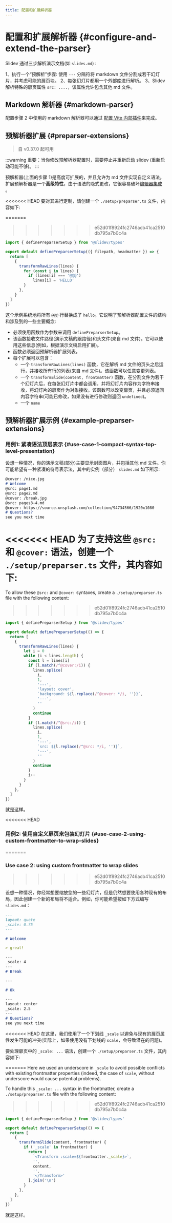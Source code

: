 ```yaml
---
title: 配置和扩展解析器
---
```


# 配置和扩展解析器 {#configure-and-extend-the-parser}

Slidev 通过三步解析演示文档(如 `slides.md`) :

1、执行一个“预解析”步骤: 使用 `---` 分隔符将 markdown 文件分割成若干幻灯片，并考虑可能的扉页块。
2、每张幻灯片都用一个外部库进行解析。
3、Slidev 解析特殊的扉页属性 `src: ....`，该属性允许包含其他 md 文件。

## Markdown 解析器 {#markdown-parser}

配置步骤 2 中使用的 markdown 解析器可以通过 [配置 Vite 内部插件](/custom/config-vite#configure-internal-plugins)来完成。

## 预解析器扩展 {#preparser-extensions}

> 自 v0.37.0 起可用

:::warning
重要：当你修改预解析器配置时，需要停止并重新启动 slidev (重新启动可能不够)。
:::

预解析器(上面的步骤 1)是高度可扩展的，并且允许为 md 文件实现自定义语法。扩展预解析器是一个**高级特性**，由于语法的隐式更改，它很容易破坏[编辑器集成](/guide/editors) 。

<<<<<<< HEAD
要对其进行定制，请创建一个 `./setup/preparser.ts` 文件，内容如下:

=======
>>>>>>> e52d01f8924fc2746acb41ca2510db795a7b0c4a
```ts
import { definePreparserSetup } from '@slidev/types'

export default definePreparserSetup(({ filepath, headmatter }) => {
  return [
    {
      transformRawLines(lines) {
        for (const i in lines) {
          if (lines[i] === '@@@')
            lines[i] = 'HELLO'
        }
      },
    }
  ]
})
```

这个示例系统地将所有 `@@@` 行替换成了 `hello`。它说明了预解析器配置文件的结构和涉及到的一些主要概念:
- 必须使用函数作为参数来调用 `definePreparserSetup`。
- 该函数接收文件路径(演示文稿的跟路径)和头文件(来自 md 文件)。它可以使用这些信息(例如，根据演示文稿启用扩展)。
- 函数必须返回预解析器扩展列表。
- 每个扩展可以包含：
  - 一个 `transformRawLines(lines)` 函数，它在解析 md 文件的页头之后运行，并接收所有行的列表(来自 md 文件)。该函数可以任意变更列表。
  - 一个 `transformSlide(content, frontmatter)` 函数，在分割文件为若干个幻灯片后，在每张幻灯片中都会调用，并将幻灯片内容作为字符串接收，将幻灯片的扉页作为对象接收。该函数可以改变扉页，并且必须返回内容字符串(可能已修改，如果没有进行修改则返回 `undefined`)。
  - 一个 `name`

## 预解析器扩展示例 {#example-preparser-extensions}

### 用例1: 紧凑语法顶层表示 {#use-case-1-compact-syntax-top-level-presentation}

设想一种情况，你的演示文稿(部分)主要显示封面图片，并包括其他 md 文件。你可能希望有一种紧凑的符号表示法，其中的实例（部分） `slides.md` 如下所示:

```md
@cover: /nice.jpg
# Welcome
@src: page1.md
@src: page2.md
@cover: /break.jpg
@src: pages3-4.md
@cover: https://source.unsplash.com/collection/94734566/1920x1080
# Questions?
see you next time
```

<<<<<<< HEAD
为了支持这些 `@src:` 和 `@cover:` 语法，创建一个 `./setup/preparser.ts` 文件，其内容如下:
=======
To allow these `@src:` and `@cover:` syntaxes, create a `./setup/preparser.ts` file with the following content:
>>>>>>> e52d01f8924fc2746acb41ca2510db795a7b0c4a

```ts
import { definePreparserSetup } from '@slidev/types'

export default definePreparserSetup(() => {
  return [
    {
      transformRawLines(lines) {
        let i = 0
        while (i < lines.length) {
          const l = lines[i]
          if (l.match(/^@cover:/i)) {
            lines.splice(
              i,
              1,
              '---',
              'layout: cover',
              `background: ${l.replace(/^@cover: */i, '')}`,
              '---',
              ''
            )
            continue
          }
          if (l.match(/^@src:/i)) {
            lines.splice(
              i,
              1,
              '---',
              `src: ${l.replace(/^@src: */i, '')}`,
              '---',
              ''
            )
            continue
          }
          i++
        }
      }
    },
  ]
})
```

就是这样。

<<<<<<< HEAD

### 用例2: 使用自定义扉页来包装幻灯片 {#use-case-2-using-custom-frontmatter-to-wrap-slides}
=======
### Use case 2: using custom frontmatter to wrap slides
>>>>>>> e52d01f8924fc2746acb41ca2510db795a7b0c4a

设想一种情况，你经常想要缩放您的一些幻灯片，但是仍然想要使用各种现有的布局，因此创建一个新的布局将不适合。例如，你可能希望按如下方式编写 `slides.md`：

```md
---
layout: quote
_scale: 0.75
---

# Welcome

> great!

---
_scale: 4
---
# Break

---

# Ok

---
layout: center
_scale: 2.5
---
# Questions?
see you next time
```

<<<<<<< HEAD
在这里，我们使用了一个下划线 `_scale` 以避免与现有的扉页属性发生可能的冲突(实际上，如果使用没有下划线的 `scale`，会导致潜在的问题)。

要处理扉页中的 `_scale: ...` 语法，创建一个 `./setup/preparser.ts` 文件，其内容如下:

=======
Here we used an underscore in `_scale` to avoid possible conflicts with existing frontmatter properties (indeed, the case of `scale`, without underscore would cause potential problems).

To handle this `_scale: ...` syntax in the frontmatter, create a `./setup/preparser.ts` file with the following content:

>>>>>>> e52d01f8924fc2746acb41ca2510db795a7b0c4a
```ts
import { definePreparserSetup } from '@slidev/types'

export default definePreparserSetup(() => {
  return [
    {
      transformSlide(content, frontmatter) {
        if ('_scale' in frontmatter) {
          return [
            `<Transform :scale=${frontmatter._scale}>`,
            '',
            content,
            '',
            '</Transform>'
          ].join('\n')
        }
      },
    },
  ]
})
```

就是这样。
